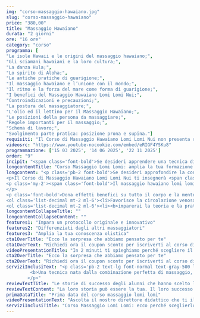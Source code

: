 ```yaml
---
img: "corso-massaggio-hawaiano.jpg"
slug: "corso-massaggio-hawaiano"
price: "380,00"
title: "Massaggio Hawaiano"
durata: "2 giorni"
ore: "16 ore"
category: "corso"
programma: [
"Le isole Hawaii e le origini del massaggio hawaiano;",
"Gli sciamani hawaiani e la loro cultura;",
"La danza Hula;",
"Lo spirito di Aloha;",
"Le antiche pratiche di guarigione;",
"Il massaggio hawaiano e l’unione con il mondo;",
"Il ritmo e la forza del mare come forma di guarigione;",
"I benefici del Massaggio Hawaiano Lomi Lomi Nui;",
"Controindicazioni e precauzioni;",
"La postura del massaggiatore;",
"L'olio ed il lettino per il Massaggio Hawaiano;",
"Le posizioni della persona da massaggiare;",
"Regole importanti per il massaggio;",
"Schema di lavoro;",
"Svolgimento parte pratica: posizione prona e supina."]
requisiti: "Il Corso di Massaggio Hawaiano Lomi Lomi Nui non presenta requisiti ed è un corso aperto a tutti."
videosrc: "https://www.youtube-nocookie.com/embed/eRIGF4YSKu8"
programmazione: ['15 03 2025', '14 06 2025', '22 11 2025'] 
order: "9"
incipit: "<span class='font-bold'>Se desideri apprendere una tecnica di massaggio poco conosciuta</span> ma tanto efficace <span class='font-bold'>che ti permetterà di differenziarti nel mondo del massaggio, devi assolutamente iscriverti al corso Hawaiano Lomi Lomi Nui.</span> <span class='block py-2'>Richiedi maggiori informazioni e scopri la sorpresa che ti abbiamo riservato.</span>"
longcontentTitle: "Corso Massaggio Lomi Lomi: amplia la tua formazione olistica con il corso di massaggio hawaiano"            
longcontent: "<p class='pb-2 font-bold'>Se desideri approfondire la conoscenza del mondo olistico, questo è il corso di massaggio giusto per te.</p> 
<p>Il Corso di Massaggio Hawaiano Lomi Lomi Nui ti insegnerà <span class='font-bold'>una tecnica olistica che nasce dalla filosofia di vita polinesiana chiamata huna, il “segreto”</span>. Questa filosofia si basa sull’idea che ognuno di noi crea la propria realtà con i propri pensieri, sentimenti e azioni e che possiamo cambiare le nostre convinzioni limitanti per realizzare i nostri desideri.</p>
<p class='my-2'><span class='font-bold'>Il massaggio hawaiano lomi lomi nui è una tecnica di manipolazione fisica e bioenergetica che agisce su tutto il corpo con movimenti fluidi e ritmici</span>, alternando dolcezza ed energia, lentezza e rapidità, intensità e leggerezza. <span class='font-bold'>Il tutto per far sentire fluttuare dell’acqua intorno al corpo con movimenti che ricordano le onde dell’oceano</span> senza essere immersi nell’acqua.
</p>
<p class='font-bold'>Dona effetti benefici su tutto il corpo e la mente:</p>
<ol class='list-decimal mt-2 ml-6'><li>Favorisce la circolazione venosa, linfatica e arteriosa;</li><li>stimola il metabolismo e l’eliminazione delle tossine;</li><li>allunga e rilassa i tessuti molli e le articolazioni;</li><li>crea calore e benessere.</li></ol><p class='mt-2 font-bold'>Durante il corso massaggio lomi lomi:</p> 
<ol class='list-decimal mt-2 ml-6'><li><b>imparerai la teoria e la pratica del massaggio</b>;</li><li>studierai la filosofia huna e le sue applicazioni;</li><li><b>approfondirai le tecniche di manipolazione con le mani e gli avambracci</b> su tutto il corpo. </li></ol><p class='my-2'>Il corso ti renderà in grado di praticare un massaggio hawaiano lomi lomi nui efficace e sicuro, ottenendo un’azione riflessa su tutto il sistema connettivo.</p>"
longcontentCollapseTitle: ""
longcontentCollapseContent: ""
features1: "Impara un protocollo originale e innovativo"
features2: "Differenziati dagli altri massaggiatori"
features3: "Amplia la tua conoscenza olistica"  
cta1OverTitle: "Ecco la sorpresa che abbiamo pensato per te"
cta1OverText: "Richiedi ora il coupon sconto per iscriverti al corso di massaggio hawaiano"
videoPresentationTitle: "In 2 minuti ti spieghiamo perché scegliere il corso di massaggio Hawaiano Lomi Lomi Nui"
cta2OverTitle: "Ecco la sorpresa che abbiamo pensato per te"
cta2OverText: "Richiedi ora il coupon sconto per iscriverti al corso di massaggio hawaiano"
serviziInclusiText: "<p class='pb-2 text-lg font-normal text-gray-500 lg:text-xl sm:px-16 lg:px-48 text-justify'>
         <b>Una tecnica nata dalla combinazione perfetta di massaggio, respirazione e danza.</b> Una tecnica che utilizza dolci e intensi movimenti per ricordare la forza del mare. <b>Una tecnica poco conosciuta che ti permetterà di ampliare la tua formazione e aprirti a nuove opportunità lavorative.</b> Contattaci ora per iscriverti al nostro corso. 
        </p>"
reviewTextTitle: "Le storie di successo degli alunni che hanno scelto la nostra scuola di massaggio"        
reviewTextContent: "La loro storia può essere la tua. Il loro successo puoi ottenerlo anche tu.<span class='block py-2'>Cosa aspetti? Scegli anche tu di essere finalmente felice del lavoro che scegli.</span>" 
primaDataTitle: "Prima data del corso massaggio lomi lomi"
videoPresentationText: "Ascolta il nostro direttore didattico che ti illustra i vantaggi del corso massaggio lomi lomi."
serviziInclusiTitle: "Corso Massaggio Lomi Lomi: ecco perché sceglierlo"
---
```

